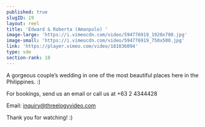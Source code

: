 ```yaml
---
published: true
slugID: 19
layout: reel
title: 'Edward & Roberta (Amanpulo) '
image-large: 'https://i.vimeocdn.com/video/594776919_1920x700.jpg'
image-small: 'https://i.vimeocdn.com/video/594776919_750x500.jpg'
link: 'https://player.vimeo.com/video/181036094'
type: sde
section-rank: 18
---
```

A gorgeous couple’s wedding in one of the most beautiful places here in the Philippines. :)

For bookings, send us an email or call us at +63 2 4344428

Email: inquiry@threelogyvideo.com

Thank you for watching! :)
